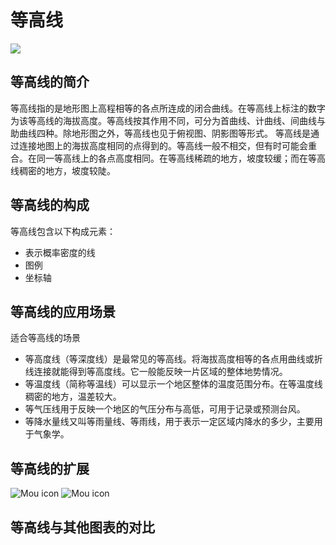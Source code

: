 <!--
title: 等高线
tags:
  - distribute
-->

# 等高线

<script src="https://as.alipayobjects.com/g/datavis/g-plugin-map/1.1.0/index.js"></script>


<img src="https://t.alipayobjects.com/images/T1EwViXkXbXXXXXXXX.png" />

## 等高线的简介

等高线指的是地形图上高程相等的各点所连成的闭合曲线。在等高线上标注的数字为该等高线的海拔高度。等高线按其作用不同，可分为首曲线、计曲线、间曲线与助曲线四种。除地形图之外，等高线也见于俯视图、阴影图等形式。
等高线是通过连接地图上的海拔高度相同的点得到的。等高线一般不相交，但有时可能会重合。在同一等高线上的各点高度相同。在等高线稀疏的地方，坡度较缓；而在等高线稠密的地方，坡度较陡。


## 等高线的构成

等高线包含以下构成元素：

* 表示概率密度的线
* 图例
* 坐标轴

## 等高线的应用场景

适合等高线的场景

  * 等高度线（等深度线）是最常见的等高线。将海拔高度相等的各点用曲线或折线连接就能得到等高度线。它一般能反映一片区域的整体地势情况。
  * 等温度线（简称等温线）可以显示一个地区整体的温度范围分布。在等温度线稠密的地方，温差较大。
  * 等气压线用于反映一个地区的气压分布与高低，可用于记录或预测台风。
  * 等降水量线又叫等雨量线、等雨线，用于表示一定区域内降水的多少，主要用于气象学。

## 等高线的扩展

   ![Mou icon](https://t.alipayobjects.com/images/T1IxliXgdaXXXXXXXX.png)
   ![Mou icon](https://t.alipayobjects.com/images/T1iL8iXg4kXXXXXXXX.png)

## 等高线与其他图表的对比


